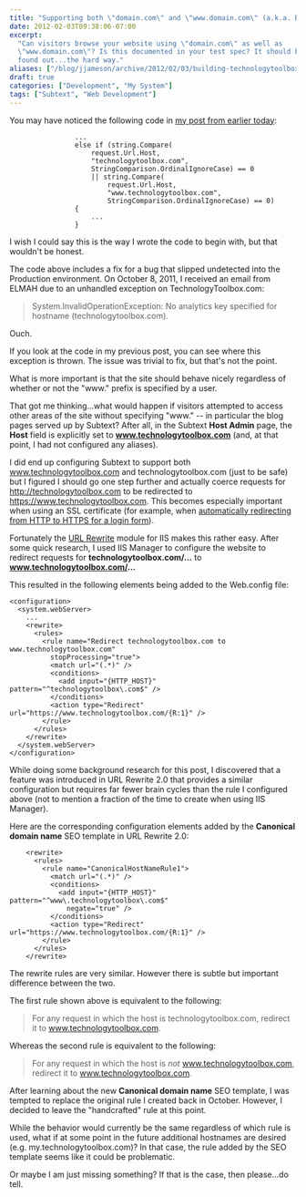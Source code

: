 ```yaml
---
title: "Supporting both \"domain.com\" and \"www.domain.com\" (a.k.a. Building TechnologyToolbox.com, part 23)"
date: 2012-02-03T09:38:06-07:00
excerpt:
  "Can visitors browse your website using \"domain.com\" as well as
  \"www.domain.com\"? Is this documented in your test spec? It should be -- as I
  found out...the hard way."
aliases: ["/blog/jjameson/archive/2012/02/03/building-technologytoolbox-com-part-23.aspx"]
draft: true
categories: ["Development", "My System"]
tags: ["Subtext", "Web Development"]
---
```


You may have noticed the following code in
[my post from earlier today](building-technologytoolbox-com-part-22.aspx):

```
                ...
                else if (string.Compare(
                    request.Url.Host,
                    "technologytoolbox.com",
                    StringComparison.OrdinalIgnoreCase) == 0
                    || string.Compare(
                        request.Url.Host,
                        "www.technologytoolbox.com",
                        StringComparison.OrdinalIgnoreCase) == 0)
                {
                    ...
                }
```

I wish I could say this is the way I wrote the code to begin with, but that
wouldn't be honest.

The code above includes a fix for a bug that slipped undetected into the
Production environment. On October 8, 2011, I received an email from ELMAH due
to an unhandled exception on TechnologyToolbox.com:

> System.InvalidOperationException: No analytics key specified for hostname
> (technologytoolbox.com).

Ouch.

If you look at the code in my previous post, you can see where this exception is
thrown. The issue was trivial to fix, but that's not the point.

What is more important is that the site should behave nicely regardless of
whether or not the "www." prefix is specified by a user.

That got me thinking...what would happen if visitors attempted to access other
areas of the site without specifying "www." -- in particular the blog pages
served up by Subtext? After all, in the Subtext **Host Admin** page, the
**Host** field is explicitly set to **www.technologytoolbox.com** (and, at that
point, I had not configured any aliases).

I did end up configuring Subtext to support both www.technologytoolbox.com and
technologytoolbox.com (just to be safe) but I figured I should go one step
further and actually coerce requests for http://technologytoolbox.com to be
redirected to https://www.technologytoolbox.com. This becomes especially
important when using an SSL certificate (for example, when
[automatically redirecting from HTTP to HTTPS for a login form](/blog/jjameson/2009/11/10/sharepoint-web-part-to-redirect-from-http-to-https)).

Fortunately the [URL Rewrite](http://www.iis.net/download/URLRewrite) module for
IIS makes this rather easy. After some quick research, I used IIS Manager to
configure the website to redirect requests for **technologytoolbox.com/...** to
**www.technologytoolbox.com/...**

This resulted in the following elements being added to the Web.config file:

```
<configuration>
  <system.webServer>
    ...
    <rewrite>
      <rules>
        <rule name="Redirect technologytoolbox.com to www.technologytoolbox.com"
          stopProcessing="true">
          <match url="(.*)" />
          <conditions>
            <add input="{HTTP_HOST}" pattern="^technologytoolbox\.com$" />
          </conditions>
          <action type="Redirect" url="https://www.technologytoolbox.com/{R:1}" />
        </rule>
      </rules>
    </rewrite>
  </system.webServer>
</configuration>
```

While doing some background research for this post, I discovered that a feature
was introduced in URL Rewrite 2.0 that provides a similar configuration but
requires far fewer brain cycles than the rule I configured above (not to mention
a fraction of the time to create when using IIS Manager).

Here are the corresponding configuration elements added by the **Canonical
domain name** SEO template in URL Rewrite 2.0:

```
    <rewrite>
      <rules>
        <rule name="CanonicalHostNameRule1">
          <match url="(.*)" />
          <conditions>
            <add input="{HTTP_HOST}" pattern="^www\.technologytoolbox\.com$"
              negate="true" />
          </conditions>
          <action type="Redirect" url="https://www.technologytoolbox.com/{R:1}" />
        </rule>
      </rules>
    </rewrite>
```

The rewrite rules are very similar. However there is subtle but important
difference between the two.

The first rule shown above is equivalent to the following:

> For any request in which the host is technologytoolbox.com, redirect it to
> www.technologytoolbox.com.

Whereas the second rule is equivalent to the following:

> For any request in which the host is *not* www.technologytoolbox.com, redirect
> it to www.technologytoolbox.com.

After learning about the new **Canonical domain name** SEO template, I was
tempted to replace the original rule I created back in October. However, I
decided to leave the "handcrafted" rule at this point.

While the behavior would currently be the same regardless of which rule is used,
what if at some point in the future additional hostnames are desired (e.g.
my.technologytoolbox.com)? In that case, the rule added by the SEO template
seems like it could be problematic.

Or maybe I am just missing something? If that is the case, then please...do
tell.
